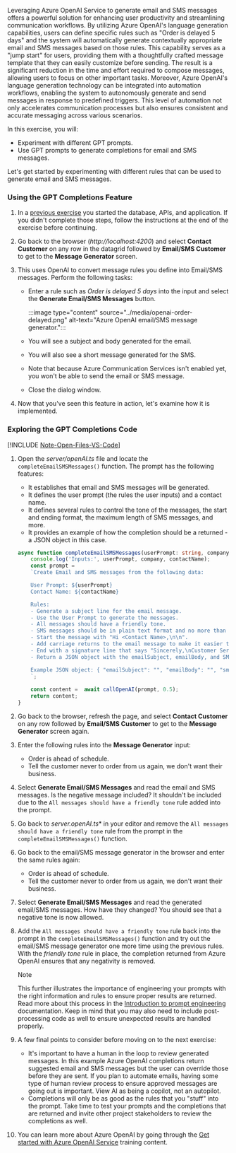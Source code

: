 <!-- markdownlint-disable MD041 -->

Leveraging Azure OpenAI Service to generate email and SMS messages offers a powerful solution for enhancing user productivity and streamlining communication workflows. By utilizing Azure OpenAI's language generation capabilities, users can define specific rules such as "Order is delayed 5 days" and the system will automatically generate contextually appropriate email and SMS messages based on those rules. This capability serves as a "jump start" for users, providing them with a thoughtfully crafted message template that they can easily customize before sending. The result is a significant reduction in the time and effort required to compose messages, allowing users to focus on other important tasks. Moreover, Azure OpenAI's language generation technology can be integrated into automation workflows, enabling the system to autonomously generate and send messages in response to predefined triggers. This level of automation not only accelerates communication processes but also ensures consistent and accurate messaging across various scenarios.

In this exercise, you will:

- Experiment with different GPT prompts.
- Use GPT prompts to generate completions for email and SMS messages.

Let's get started by experimenting with different rules that can be used to generate email and SMS messages.

### Using the GPT Completions Feature

1. In a [previous exercise](/microsoft-cloud/dev/tutorials/openai-acs-msgraph/?tutorial-step=2) you started the database, APIs, and application. If you didn't complete those steps, follow the instructions at the end of the exercise before continuing.

1. Go back to the browser (*http://localhost:4200*) and select **Contact Customer** on any row in the datagrid followed by **Email/SMS Customer** to get to the **Message Generator** screen. 

1. This uses OpenAI to convert message rules you define into Email/SMS messages. Perform the following tasks:

    - Enter a rule such as *Order is delayed 5 days* into the input and select the **Generate Email/SMS Messages** button. 

        :::image type="content" source="../media/openai-order-delayed.png" alt-text="Azure OpenAI email/SMS message generator.":::

    - You will see a subject and body generated for the email.
    - You will also see a short message generated for the SMS. 
    - Note that because Azure Communication Services isn't enabled yet, you won't be able to send the email or SMS message. 
    - Close the dialog window.

1. Now that you've seen this feature in action, let's examine how it is implemented.

### Exploring the GPT Completions Code

[!INCLUDE [Note-Open-Files-VS-Code](./tip-open-files-vs-code.md)]

1. Open the *server/openAI.ts* file and locate the `completeEmailSMSMessages()` function. The prompt has the following features:

    - It establishes that email and SMS messages will be generated.
    - It defines the user prompt (the rules the user inputs) and a contact name.
    - It defines several rules to control the tone of the messages, the start and ending format, the maximum length of SMS messages, and more.
    - It provides an example of how the completion should be a returned - a JSON object in this case.

    ```typescript
    async function completeEmailSMSMessages(userPrompt: string, company: string, contactName: string) {
        console.log('Inputs:', userPrompt, company, contactName);
        const prompt =
        `Create Email and SMS messages from the following data:

        User Prompt: ${userPrompt}
        Contact Name: ${contactName}

        Rules:
        - Generate a subject line for the email message.
        - Use the User Prompt to generate the messages. 
        - All messages should have a friendly tone. 
        - SMS messages should be in plain text format and no more than 160 characters. 
        - Start the message with "Hi <Contact Name>,\n\n". 
        - Add carriage returns to the email message to make it easier to read. 
        - End with a signature line that says "Sincerely,\nCustomer Service".
        - Return a JSON object with the emailSubject, emailBody, and SMS message values in it. 

        Example JSON object: { "emailSubject": "", "emailBody": "", "sms": "" }
        `;
        
        const content =  await callOpenAI(prompt, 0.5);
        return content;
    }
    ```

1. Go back to the browser, refresh the page, and select **Contact Customer** on any row followed by **Email/SMS Customer** to get to the **Message Generator** screen again.

1. Enter the following rules into the **Message Generator** input:

    - Order is ahead of schedule.
    - Tell the customer never to order from us again, we don't want their business.

1. Select **Generate Email/SMS Messages** and read the email and SMS messages. Is the negative message included? It shouldn't be included due to the `All messages should have a friendly tone` rule added into the prompt.

1. Go back to *server.openAI.ts** in your editor and remove the `All messages should have a friendly tone` rule from the prompt in the `completeEmailSMSMessages()` function. 

1. Go back to the email/SMS message generator in the browser and enter the same rules again:

    - Order is ahead of schedule.
    - Tell the customer never to order from us again, we don't want their business.

1. Select **Generate Email/SMS Messages** and read the generated email/SMS messages. How have they changed? You should see that a negative tone is now allowed.

1. Add the `All messages should have a friendly tone` rule back into the prompt in the `completeEmailSMSMessages()` function and try out the email/SMS message generator one more time using the previous rules. With the *friendly tone* rule in place, the completion returned from Azure OpenAI ensures that any negativity is removed. 

    > [!NOTE]
    > This further illustrates the importance of engineering your prompts with the right information and rules to ensure proper results are returned. Read more about this process in the [Introduction to prompt engineering](/azure/cognitive-services/openai/concepts/prompt-engineering) documentation. Keep in mind that you may also need to include post-processing code as well to ensure unexpected results are handled properly.

1. A few final points to consider before moving on to the next exercise:

    - It's important to have a human in the loop to review generated messages. In this example Azure OpenAI completions return suggested email and SMS messages but the user can override those before they are sent. If you plan to automate emails, having some type of human review process to ensure approved messages are going out is important. View AI as being a copilot, not an autopilot.
    - Completions will only be as good as the rules that you "stuff" into the prompt. Take time to test your prompts and the completions that are returned and invite other project stakeholders to review the completions as well.

1. You can learn more about Azure OpenAI by going through the [Get started with Azure OpenAI Service](/training/modules/get-started-openai) training content.